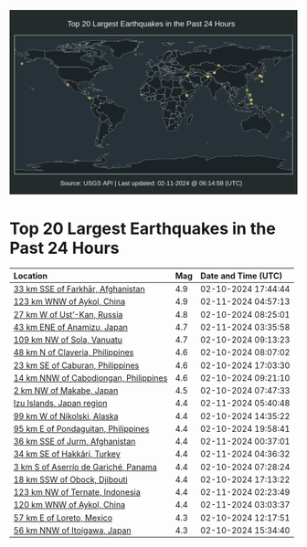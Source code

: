 ![Map](./map.png)

# Top 20 Largest Earthquakes in the Past 24 Hours

| Location | Mag | Date and Time (UTC) |
|:---|:---|:---|
| [33 km SSE of Farkhār, Afghanistan](https://earthquake.usgs.gov/earthquakes/eventpage/us7000lyc3) | 4.9 | 02-10-2024 17:44:44 |
| [123 km WNW of Aykol, China](https://earthquake.usgs.gov/earthquakes/eventpage/us7000lyeh) | 4.9 | 02-11-2024 04:57:13 |
| [27 km W of Ust’-Kan, Russia](https://earthquake.usgs.gov/earthquakes/eventpage/us7000ly8n) | 4.8 | 02-10-2024 08:25:01 |
| [43 km ENE of Anamizu, Japan](https://earthquake.usgs.gov/earthquakes/eventpage/us7000lye7) | 4.7 | 02-11-2024 03:35:58 |
| [109 km NW of Sola, Vanuatu](https://earthquake.usgs.gov/earthquakes/eventpage/us7000ly95) | 4.7 | 02-10-2024 09:13:23 |
| [48 km N of Claveria, Philippines](https://earthquake.usgs.gov/earthquakes/eventpage/us7000ly8m) | 4.6 | 02-10-2024 08:07:02 |
| [23 km SE of Caburan, Philippines](https://earthquake.usgs.gov/earthquakes/eventpage/us7000lybv) | 4.6 | 02-10-2024 17:03:30 |
| [14 km NNW of Cabodiongan, Philippines](https://earthquake.usgs.gov/earthquakes/eventpage/us7000ly9l) | 4.6 | 02-10-2024 09:21:10 |
| [2 km NW of Makabe, Japan](https://earthquake.usgs.gov/earthquakes/eventpage/us7000ly8i) | 4.5 | 02-10-2024 07:47:33 |
| [Izu Islands, Japan region](https://earthquake.usgs.gov/earthquakes/eventpage/us7000lyet) | 4.4 | 02-11-2024 05:40:48 |
| [99 km W of Nikolski, Alaska](https://earthquake.usgs.gov/earthquakes/eventpage/us7000lyax) | 4.4 | 02-10-2024 14:35:22 |
| [95 km E of Pondaguitan, Philippines](https://earthquake.usgs.gov/earthquakes/eventpage/us7000lycr) | 4.4 | 02-10-2024 19:58:41 |
| [36 km SSE of Jurm, Afghanistan](https://earthquake.usgs.gov/earthquakes/eventpage/us7000lydb) | 4.4 | 02-11-2024 00:37:01 |
| [34 km SE of Hakkâri, Turkey](https://earthquake.usgs.gov/earthquakes/eventpage/us7000lyed) | 4.4 | 02-11-2024 04:36:32 |
| [3 km S of Aserrío de Gariché, Panama](https://earthquake.usgs.gov/earthquakes/eventpage/us7000ly8f) | 4.4 | 02-10-2024 07:28:24 |
| [18 km SSW of Obock, Djibouti](https://earthquake.usgs.gov/earthquakes/eventpage/us7000lyc4) | 4.4 | 02-10-2024 17:13:22 |
| [123 km NW of Ternate, Indonesia](https://earthquake.usgs.gov/earthquakes/eventpage/us7000lydz) | 4.4 | 02-11-2024 02:23:49 |
| [120 km WNW of Aykol, China](https://earthquake.usgs.gov/earthquakes/eventpage/us7000lye1) | 4.4 | 02-11-2024 03:03:37 |
| [57 km E of Loreto, Mexico](https://earthquake.usgs.gov/earthquakes/eventpage/us7000lya8) | 4.3 | 02-10-2024 12:17:51 |
| [56 km NNW of Itoigawa, Japan](https://earthquake.usgs.gov/earthquakes/eventpage/us7000lybd) | 4.3 | 02-10-2024 15:34:40 |
